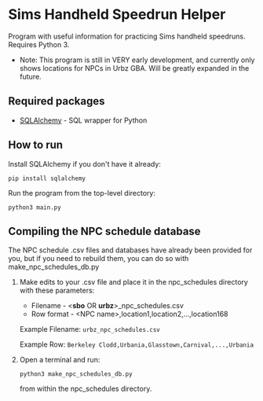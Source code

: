 # Sims Handheld Speedrun Helper
Program with useful information for practicing Sims handheld speedruns. Requires Python 3.

* Note: This program is still in VERY early development, and currently only shows locations for NPCs in  Urbz GBA. Will be greatly expanded in the future.

## Required packages

* [SQLAlchemy](https://www.sqlalchemy.org/) - SQL wrapper for Python

## How to run

Install SQLAlchemy if you don't have it already:

`pip install sqlalchemy`

Run the program from the top-level directory:

`python3 main.py`

## Compiling the NPC schedule database

The NPC schedule .csv files and databases have already been provided for you, but if you need to rebuild them, you can do so with make_npc_schedules_db.py

1. Make edits to your .csv file and place it in the npc_schedules directory with these parameters:

    - Filename - \<**sbo** OR **urbz**\>_npc_schedules.csv
    - Row format - \<NPC name\>,location1,location2,...,location168

    Example Filename: `urbz_npc_schedules.csv`

    Example Row: `Berkeley Clodd,Urbania,Glasstown,Carnival,...,Urbania`

2. Open a terminal and run:

    `python3 make_npc_schedules_db.py`
    
    from within the npc_schedules directory.
